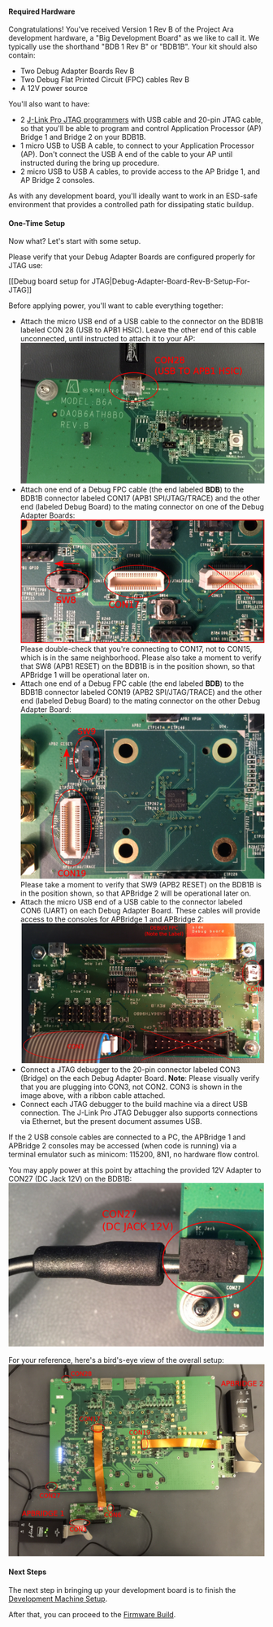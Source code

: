 #### Required Hardware

Congratulations!  You've received Version 1 Rev B of the Project Ara development hardware, a "Big Development Board" as we like to call it.  We typically use the shorthand "BDB 1 Rev B" or "BDB1B".  Your kit should also contain:

* Two Debug Adapter Boards Rev B
* Two Debug Flat Printed Circuit (FPC) cables Rev B
* A 12V power source

You'll also want to have:

* 2 [J-Link Pro JTAG programmers](http://www.segger.com/jlink-pro.html) with USB cable and 20-pin JTAG cable, so that you'll be able to program and control Application Processor (AP) Bridge 1 and Bridge 2 on your BDB1B.
* 1 micro USB to USB A cable, to connect to your Application Processor (AP).  Don't connect the USB A end of the cable to your AP until instructed during the bring up procedure.
* 2 micro USB to USB A cables, to provide access to the AP Bridge 1, and AP Bridge 2 consoles.

As with any development board, you'll ideally want to work in an ESD-safe environment that provides a controlled path for dissipating static buildup. 

#### One-Time Setup

Now what? Let's start with some setup.

Please verify that your Debug Adapter Boards are configured properly for JTAG use:

[[Debug board setup for JTAG|Debug-Adapter-Board-Rev-B-Setup-For-JTAG]]

Before applying power, you'll want to cable everything together:
* Attach the micro USB end of a USB cable to the connector on the BDB1B labeled CON 28 (USB to APB1 HSIC).  Leave the other end of this cable unconnected, until instructed to attach it to your AP:
![BDB1 AP USB Connection](images/BDB1B-AP-USB.png)
* Attach one end of a Debug FPC cable (the end labeled **BDB**) to the BDB1B connector labeled CON17 (APB1 SPI/JTAG/TRACE) and the other end (labeled Debug Board) to the mating connector on one of the Debug Adapter Boards:
![BDB1B APBridge 1 JTAG and Reset](images/BDB1B-APBridge-1-JTAG-And-Reset.png)
Please double-check that you're connecting to CON17, not to CON15, which is in the same neighborhood.  Please also take a moment to verify that SW8 (APB1 RESET) on the BDB1B is in the position shown, so that APBridge 1 will be operational later on.
* Attach one end of a Debug FPC cable (the end labeled **BDB**) to the BDB1B connector labeled CON19 (APB2 SPI/JTAG/TRACE) and the other end (labeled Debug Board) to the mating connector on the other Debug Adapter Board:
![BDB1B APBridge 2 JTAG and Reset](images/BDB1B-APBridge-2-JTAG-And-Reset.png)
Please take a moment to verify that SW9 (APB2 RESET) on the BDB1B is in the position shown, so that APBridge 2 will be operational later on.
* Attach the micro USB end of a USB cable to the connector labeled CON6 (UART) on each Debug Adapter Board.  These cables will provide access to the consoles for APBridge 1 and APBridge 2:
![Debug Adapter Board Rev B](images/Debug-Adapter-Board-Rev-B-Connections.png)
* Connect a JTAG debugger to the 20-pin connector labeled CON3 (Bridge) on the each Debug Adapter Board. **Note**: Please visually verify that you are plugging into CON3, not CON2. CON3 is shown in the image above, with a ribbon cable attached.
* Connect each JTAG debugger to the build machine via a direct USB connection.  The J-Link Pro JTAG Debugger also supports connections via Ethernet, but the present document assumes USB.

If the 2 USB console cables are connected to a PC, the APBridge 1 and APBridge 2 consoles may be accessed (when code is running) via a terminal emulator such as minicom: 115200, 8N1, no hardware flow control.

You may apply power at this point by attaching the provided 12V Adapter to CON27 (DC Jack 12V) on the BDB1B:
![BDB1B Power Connection](images/BDB1B-Power-Connection.png)

For your reference, here's a bird's-eye view of the overall setup:
![BDB1B Setup Bird's-Eye View](images/BDB1B-Setup-Birds-Eye-View.png)

#### Next Steps

The next step in bringing up your development board is to finish the [Development Machine Setup](Development-Machine-Setup).

After that, you can proceed to the [Firmware Build](Firmware-Build).
